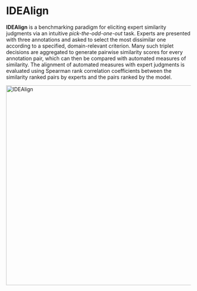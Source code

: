 # IDEAlign
**IDEAlign** is a benchmarking paradigm for eliciting expert similarity judgments via an intuitive *pick-the-odd-one-out* task. Experts are presented with three annotations and asked to select the most dissimilar one according to a specified, domain-relevant criterion. Many such triplet decisions are aggregated to generate pairwise similarity scores for every annotation pair, which can then be compared with automated measures of similarity. The alignment of automated measures with expert judgments is evaluated using Spearman rank correlation coefficients between the similarity ranked pairs by experts and the pairs ranked by the model.

<img width="1226" height="544" alt="IDEAlign" src="https://github.com/user-attachments/assets/46ac1f4a-7fef-4428-9612-84b404d06024" />
